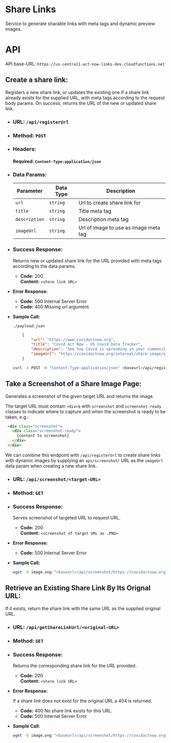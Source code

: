 # Share Links
Service to generate sharable links with meta tags and dynamic preview images.

# API

API base-URL: `https://us-central1-act-now-links-dev.cloudfunctions.net`

## Create a share link:

Registers a new share link, or updates the existing one if a share link already exists for the supplied URL,
with meta tags according to the request body params. On success, returns the URL of the new or updated share link.

* ### URL:  `/api/registerUrl`

* ### Method: `POST`

* ### Headers:

    #### Required: `Content-Type:application/json`

* ### Data Params:
    |     Parameter      | Data Type | Description |
    | ----------- | ----------- | ---------------|                
    | `url`      | `string`      |  Url to create share link for |
    | `title`   | `string`        | Title meta tag                 |
    | `description`   | `string`        | Description meta tag  |
    | `imageUrl`   | `string`        | Url of image to use as image meta tag |


* ### Success Response:
    Returns new or updated share link for the URL provided with meta tags according to the data params.
  * **Code:** 200 <br />
    **Content:** `<share link URL>`
 
* **Error Response:**

  * **Code:** 500 Internal Server Error <br />
  * **Code:** 400 Missing url argument. <br />


* **Sample Call:**

    *`./payload.json`*
    ```json
        {
            "url": "https://www.covidactnow.org",
            "title": "Covid Act Now - US Covid Data Tracker",
            "description": "See how Covid is spreading in your community",
            "imageUrl": "https://covidactnow.org/internal/share-image/states/ma"
        }
    ```
    ```bash
    curl -X POST -H "Content-Type:application/json" <baseurl>/api/registerUrl -d @./payload.json
    ```


## Take a Screenshot of a Share Image Page:
Generates a screenshot of the given target URL and returns the image.

The target URL must contain `<div>`s with `screenshot` and `screenshot-ready` classes
to indicate where to capture and when the screenshot is ready to be taken, e.g.:
 ```html
  <div class="screenshot">
    <div class="screenshot-ready">
      {content to screenshot}
    </div>
  </div>
 ```

 We can combine this endpoint with `/api/registerUrl` to create share links with dynamic images by
 supplying an `api/screenshot/` URL as the `imageUrl` data param when creating a new share link.

* ### URL:  `/api/screenshot/<target-URL>`

* ### Method: `GET`

* ### Success Response:
    Serves screenshot of targeted URL to request URL. 
  * **Code:** 200 <br />
    **Content:** `<screenshot of target URL as .PNG>`
 
* **Error Response:**

  * **Code:** 500 Internal Server Error <br />

* **Sample Call:**

    ```bash
    wget -O image.ong "<baseurl>/api/screenshot/https://covidactnow.org/internal/share-image/states/ma"
    ```

## Retrieve an Existing Share Link By Its Orignal URL:

If it exists, return the share link with the same URL as the supplied original URL.

* ### URL:  `/api/getShareLinkUrl/<original-URL>`

* ### Method: `GET`

* ### Success Response:
    Returns the corresponding share link for the URL provided.
  * **Code:** 200 <br />
    **Content:** `<share link URL>`
 
* **Error Response:**

    If a share link does not exist for the original URL a 404 is returned.

  * **Code:** 400 No share link exists for this URL.
  * **Code:** 500 Internal Server Error <br />

* **Sample Call:**

    ```bash
    wget -O image.ong "<baseurl>/api/screenshot/https://covidactnow.org/internal/share-image/states/ma"
    ```
